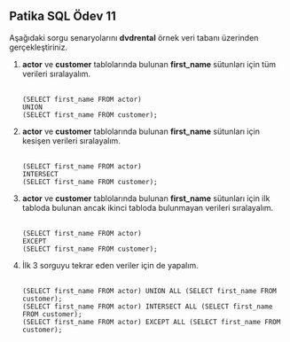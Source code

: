 Patika SQL Ödev 11
--
Aşağıdaki sorgu senaryolarını <b>dvdrental</b> örnek veri tabanı üzerinden gerçekleştiriniz.
<ol>
  <li><b>actor</b> ve <b>customer</b> tablolarında bulunan <b>first_name</b> sütunları için tüm verileri sıralayalım.</li><br/>
  
```
(SELECT first_name FROM actor)
UNION
(SELECT first_name FROM customer);
```
  <li><b>actor</b> ve <b>customer</b> tablolarında bulunan <b>first_name</b> sütunları için kesişen verileri sıralayalım.</li><br/>
  
```
(SELECT first_name FROM actor)
INTERSECT
(SELECT first_name FROM customer);
```
  
  <li><b>actor</b> ve <b>customer</b> tablolarında bulunan <b>first_name</b> sütunları için ilk tabloda bulunan ancak ikinci tabloda bulunmayan verileri sıralayalım.</li><br/>
  
```
(SELECT first_name FROM actor)
EXCEPT
(SELECT first_name FROM customer);
```
  
  <li>İlk 3 sorguyu tekrar eden veriler için de yapalım.</li><br/>

```
(SELECT first_name FROM actor) UNION ALL (SELECT first_name FROM customer);  
(SELECT first_name FROM actor) INTERSECT ALL (SELECT first_name FROM customer);
(SELECT first_name FROM actor) EXCEPT ALL (SELECT first_name FROM customer);
```  
</ol>

